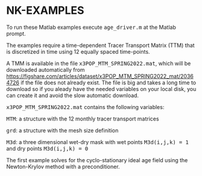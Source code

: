 # NK-EXAMPLES
To run these Matlab examples execute <TT>age_driver.m</TT> at the Matlab prompt. <p>
  
The examples require a time-dependent Tracer Transport Matrix (TTM) that is discretized in time using 12 equally spaced time-points.

A TMM is available in the file <TT> x3POP_MTM_SPRING2022.mat</TT>, which will be downloaded automatically from <l>https://figshare.com/articles/dataset/x3POP_MTM_SPRING2022_mat/20364726</l> if the file does not already exist. The file is big and takes a long time to download so if you aleady have the needed variables on your local disk, you can create it and avoid the slow automatic download. <p><p>

<TT>x3POP_MTM_SPRING2022.mat</TT> contains the following variables: <p>
<TT> MTM</TT>: a structure with the 12 monthly tracer transport matrices <p>
<TT> grd</TT>: a structure with the mesh size definition <p>
  <TT>M3d</TT>: a three dimensional wet-dry mask with wet points <TT> M3d(i,j,k) = 1</TT> and dry points <TT> M3d(i,j,k) = 0</TT> <p> <p>
  
The first example solves for the cyclo-stationary ideal age field using the Newton-Krylov method with a preconditioner. <p>

